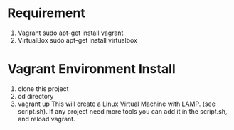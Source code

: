 Requirement
===========
1. Vagrant
sudo apt-get install vagrant
2. VirtualBox
sudo apt-get install virtualbox

Vagrant Environment Install
=============================

1. clone this project
2. cd directory
3. vagrant up 
This will create a Linux Virtual Machine with LAMP. (see script.sh).
If any project need more tools you can add it in the script.sh, and reload vagrant.
 
